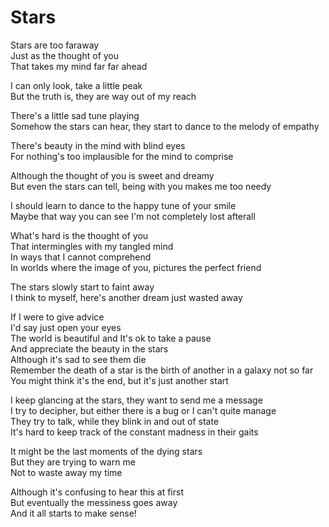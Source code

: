 # Stars

Stars are too faraway\
Just as the thought of you\
That takes my mind far far ahead

I can only look, take a little peak\
But the truth is, they are way out of my reach

There's a little sad tune playing \
Somehow the stars can hear, they start to dance to the melody of empathy

There's beauty in the mind with blind eyes\
For nothing's too implausible for the mind to comprise

Although the thought of you is sweet and dreamy\
But even the stars can tell, being with you makes me too needy

I should learn to dance to the happy tune of your smile \
Maybe that way you can see I'm not completely lost afterall


What's hard is the thought of you \
That intermingles with my tangled mind \
In ways that I cannot comprehend \
In worlds where the image of you, pictures the perfect friend

The stars slowly start to faint away \
I think to myself, here's another dream just wasted away

If I were to give advice \
I'd say just open your eyes \
The world is beautiful and It's ok to take a pause \
And appreciate the beauty in the stars \
Although it's sad to see them die \
Remember the death of a star is the birth of another in a galaxy not so far \
You might think it's the end, but it's just another start


I keep glancing at the stars, they want to send me a message \
I try to decipher, but either there is a bug or I can't quite manage \
They try to talk, while they blink in and out of state \
It's hard to keep track of the constant madness in their gaits

It might be the last moments of the dying stars \
But they are trying to warn me \
Not to waste away my time

Although it's confusing to hear this at first \
But eventually the messiness goes away\
And it all starts to make sense!






